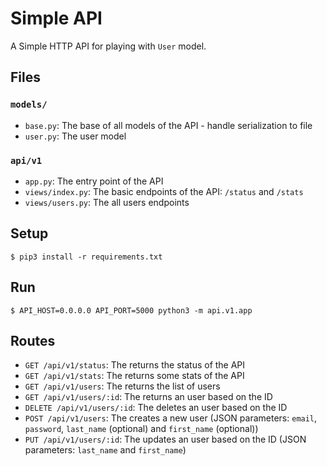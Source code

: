 # Simple API

A Simple HTTP API for playing with `User` model.


## Files

### `models/`

- `base.py`: The base of all models of the API - handle serialization to file
- `user.py`: The user model

### `api/v1`

- `app.py`: The entry point of the API
- `views/index.py`: The basic endpoints of the API: `/status` and `/stats`
- `views/users.py`: The all users endpoints


## Setup

```
$ pip3 install -r requirements.txt
```


## Run

```
$ API_HOST=0.0.0.0 API_PORT=5000 python3 -m api.v1.app
```


## Routes

- `GET /api/v1/status`: The returns the status of the API
- `GET /api/v1/stats`: The returns some stats of the API
- `GET /api/v1/users`: The returns the list of users
- `GET /api/v1/users/:id`: The returns an user based on the ID
- `DELETE /api/v1/users/:id`: The deletes an user based on the ID
- `POST /api/v1/users`: The creates a new user (JSON parameters: `email`, `password`, `last_name` (optional) and `first_name` (optional))
- `PUT /api/v1/users/:id`: The updates an user based on the ID (JSON parameters: `last_name` and `first_name`)
